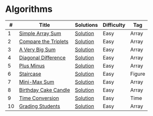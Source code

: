 # Algorithms
|  #  |      Title     |   Solutions   | Difficulty  | Tag                   
|-----|----------------|---------------|-------------|-------------
|1|[Simple Array Sum](https://www.hackerrank.com/challenges/simple-array-sum)|[Solution](/SimpleArraySum.java) |Easy|Array|
|2|[Compare the Triplets](https://www.hackerrank.com/challenges/compare-the-triplets/problem)|[Solution](/CompareTheTriplets.java) |Easy|Array|
|3|[A Very Big Sum](https://www.hackerrank.com/challenges/a-very-big-sum/problem)|[Solution](/AVeryBigSum.java) |Easy|Array|
|4|[Diagonal Difference](https://www.hackerrank.com/challenges/diagonal-difference/problem)|[Solution](/DiagonalDifference.java) |Easy|Array|
|5|[Plus Minus](https://www.hackerrank.com/challenges/plus-minus/problem)|[Solution](/PlusMinus.java) |Easy|Array|
|6|[Staircase](https://www.hackerrank.com/challenges/staircase/problem)|[Solution](/Staircase.java) |Easy|Figure|
|7|[Mini-Max Sum](https://www.hackerrank.com/challenges/mini-max-sum/problem)|[Solution](/MiniMaxSum.java) |Easy|Array|
|8|[Birthday Cake Candle](https://www.hackerrank.com/challenges/birthday-cake-candles/problem)|[Solution](/BirthdayCakeCandles.java) |Easy|Array|
|9|[Time Conversion](https://www.hackerrank.com/challenges/time-conversion/problem)|[Solution](/TimeConversion.java) |Easy|Time|
|10|[Grading Students](https://www.hackerrank.com/challenges/grading/problem)|[Solution](/GradingStudents.java) |Easy|Array|
